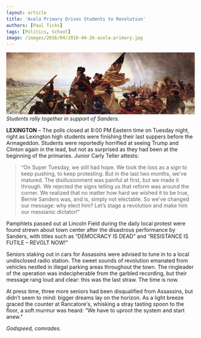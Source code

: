 ```yaml
---
layout: article
title: 'Acela Primary Drives Students to Revolution'
authors: [Paul Ticks]
tags: [Politics, School]
image: /images/2016/04/2016-04-26-acela-primary.jpg
---
```


![Students rally together in support of Sanders.](/images/2016/04/2016-04-26-acela-primary.jpg)
*Students rally together in support of Sanders.*

**LEXINGTON** – The polls closed at 8:00 PM Eastern time on Tuesday night, right as Lexington
high students were finishing their last suppers before the Armageddon. Students were reportedly
horrified at seeing Trump and Clinton again in the lead, but not as surprised as they had been at the beginning of the primaries. Junior Carly Teller attests:

>“On Super Tuesday, we still had hope. We took the loss as a sign to keep pushing, to keep
protesting. But in the last two months, we’ve matured. The disillusionment was painful at first,
but we made it through. We rejected the signs telling us that reform was around the corner. We
realized that no matter how hard we wished it to be true, Bernie Sanders was, and is, simply not
electable. So we’ve changed our message: why elect him? Let’s stage a revolution and make him
our messianic dictator!”

Pamphlets passed out at Lincoln Field during the daily local protest were found strewn about
town center after the disastrous performance by Sanders, with titles such as “DEMOCRACY IS
DEAD” and “RESISTANCE IS FUTILE – REVOLT NOW!”

Seniors staking out in cars for Assassins were advised to tune in to a local undisclosed radio
station. The sweet sounds of revolution emanated from vehicles nestled in illegal parking areas
throughout the town. The ringleader of the operation was indecipherable from the garbled
recording, but their message rang loud and clear: this was the last straw. The time is now.

At press time, three more seniors had been disqualified from Assassins, but didn’t seem to
mind: bigger dreams lay on the horizon. As a light breeze graced the counter at Rancatore's, whisking a stray tasting spoon to the floor, a soft murmur was heard: “We have to uproot the system and start anew.”

*Godspeed, comrades.*
